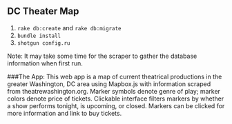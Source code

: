 ## DC Theater Map

1. `rake db:create` and `rake db:migrate`
2.  `bundle install`
3.  `shotgun config.ru`

Note: It may take some time for the scraper to gather the database information when first run.

###The App:
This web app is a map of current theatrical productions in the greater Washington, DC area using Mapbox.js with information scraped from theatrewashington.org. Marker symbols denote genre of play; marker colors denote price of tickets. Clickable interface filters markers by whether a show performs tonight, is upcoming, or closed. Markers can be clicked for more information and link to buy tickets.